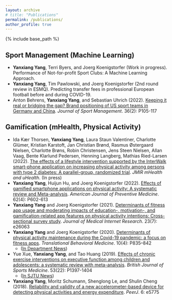 ```yaml
---
layout: archive
# title: "Publications"
permalink: /publications/
author_profile: true
---
```


{% include base_path %}


## Sport Management (Machine Learning)

* <b>Yanxiang Yang</b>, Terri Byers, and Joerg Koenigstorfer (Work in progress). Performance of Not-for-profit Sport Clubs: A Machine Learning Approach.
* <b>Yanxiang Yang</b>, Tim Pawlowski, and Joerg Koenigstorfer (2nd round review in ESMQ). Predicting transfer fees in professional European football before and during COVID-19.
* Anton Behrens, <b>Yanxiang Yang</b>, and Sebastian Uhrich (2022). [Keeping it real or bridging the gap? Brand positioning of US sport teams in Germany and China](https://journals.humankinetics.com/view/journals/jsm/36/2/article-p105.xml). <i>Journal of Sport Management</i>. 36(2): P105-117

## Gamification (mHealth, Physical Activity)

* Ida Kær Thorsen, <b>Yanxiang Yang</b>, Laura Staun Valentiner, Charlotte Glümer, Kristian Karstoft, Jan Christian Brønd, Rasmus Østergaard Nielsen, Charlotte Brøns, Robin Christensen, Jens Steen Nielsen, Allan Vaag, Bente Klarlund Pedersen, Henning Langberg, Mathias Ried-Larsen (2022). [The effects of a lifestyle intervention supported by the InterWalk smart-phone application on increasing physical activity among persons with type 2 diabetes: A parallel-group, randomized trial](https://preprints.jmir.org/preprint/30602). <i>JMIR mHealth and uHealth</i>. (In press)
* <b>Yanxiang Yang</b>, Huijun Hu, and Joerg Koenigstorfer (2022). [Effects of gamified smartphone applications on physical activity: A systematic review and Meta-analysis](https://www.ajpmonline.org/article/S0749-3797(21)00560-2/pdf). <i>American Journal of Preventive Medicine</i>. 62(4): P602-613
* <b>Yanxiang Yang</b> and Joerg Koenigstorfer (2021). [Determinants of fitness app usage and moderating impacts of education-, motivation-, and gamification-related app features on physical activity intentions: Cross-sectional survey study](https://www.jmir.org/2021/7/e26063/). <i>Journal of Medical Internet Research</i>. 23(7): e26063
* <b>Yanxiang Yang</b> and Joerg Koenigstorfer (2020). [Determinants of physical activity maintenance during the Covid-19 pandemic: a focus on fitness apps](https://academic.oup.com/tbm/article/10/4/835/5905241?login=true). <i>Translational Behavioral Medicine</i>. 10(4): P835–842   
   - ([In Department News](https://www.sg.tum.de/en/mgt/news-single-view-en/article/us-buerger-reduzierten-ihre-koerperliche-aktivitaet-waehrend-covid-19-um-18-koennen-fitness-apps-menschen-helfen-waehrend-der-covid-19-pandemie-koerperlich-aktiv-zu-bleiben-einblicke-gibt-der-artikel-in-der-fachzeitschrift-translational-behavioral-medicine0/))
* Yue Xue, <b>Yanxiang Yang</b>, and Tao Huang (2019). [Effects of chronic exercise interventions on executive function among children and adolescents: a systematic review with meta-analysis](https://bjsm.bmj.com/content/53/22/1397.abstract). <i>British Journal of Sports Medicine</i>. 53(22): P1397-1404 
   - ([In SJTU News](https://news.sjtu.edu.cn/jdzh/20190314/97425.html))
* <b>Yanxiang Yang</b>, Moritz Schumann, Shenglong Le, and Shulin Cheng (2018). [Reliability and validity of a new accelerometer-based device for detecting physical activities and energy expenditure](https://peerj.com/articles/5775/). <i>PeerJ</i>. 6: e5775

